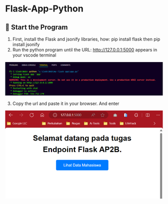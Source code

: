 # Flask-App-Python

## 🌟 Start the Program

1. First, install the Flask and jsonify libraries, how: pip install flask then pip install jsonify
2. Run the python program until the URL: http://127.0.0.1:5000 appears in your vscode terminal
<img width="1459" alt="" src="https://github.com/fidhera/Flask-app/blob/main/ss/Screenshot%202024-07-21%20232347.png">

3. Copy the url and paste it in your browser. And enter
<img width="1459" alt="" src="https://github.com/fidhera/Flask-app/blob/main/ss/Screenshot%202024-07-21%20233005.png">
